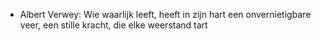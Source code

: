- Albert Verwey: Wie waarlijk leeft, heeft in zijn hart een onvernietigbare veer, een stille kracht, die elke weerstand tart